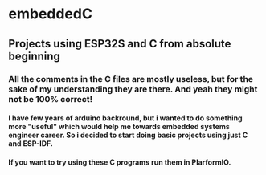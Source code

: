 # embeddedC
## Projects using ESP32S and C from absolute beginning
### All the comments in the C files are mostly useless, but for the sake of my understanding they are there. And yeah they might not be 100% correct!
#### I have few years of arduino backround, but i wanted to do something more "useful" which would help me towards embedded systems engineer career. So i decided to start doing basic projects using just C and ESP-IDF. 
#### If you want to try using these C programs run them in PlarformIO. 
